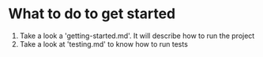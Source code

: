 # What to do to get started

1) Take a look a 'getting-started.md'. It will describe how to run the project
2) Take a look at 'testing.md' to know how to run tests
